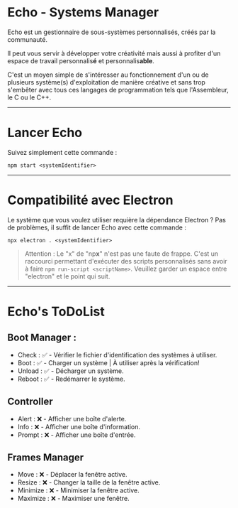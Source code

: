 # Echo - Systems Manager

Echo est un gestionnaire de sous-systèmes personnalisés, créés par la communauté.

Il peut vous servir à développer votre créativité mais aussi à profiter d'un espace de travail personnalis**é** et personnalis**able**.

C'est un moyen simple de s'intéresser au fonctionnement d'un ou de plusieurs système(s) d'exploitation de manière créative et sans trop s'embêter avec tous ces langages de programmation tels que l'Assembleur, le C ou le C++.

---

# Lancer Echo

Suivez simplement cette commande :

```
npm start <systemIdentifier>
```

---

# Compatibilité avec Electron

Le système que vous voulez utiliser requière la dépendance Electron ? Pas de problèmes, il suffit de lancer Echo avec cette commande :

```
npx electron . <systemIdentifier>
```

> Attention : Le "x" de "np**x**" n'est pas une faute de frappe. C'est un raccourci permettant d'exécuter des scripts personnalisés sans avoir à faire `npm run-script <scriptName>`. Veuillez garder un espace entre "electron" et le point qui suit.

---

# Echo's ToDoList

## Boot Manager :

- Check : ✅ - Vérifier le fichier d'identification des systèmes à utiliser.
- Boot : ✅ - Charger un système | À utiliser après la vérification!
- Unload : ✅ - Décharger un système.
- Reboot : ✅ - Redémarrer le système.

## Controller

- Alert : ❌ - Afficher une boîte d'alerte.
- Info : ❌ - Afficher une boîte d'information.
- Prompt : ❌ - Afficher une boîte d'entrée.

## Frames Manager

- Move : ❌ - Déplacer la fenêtre active.
- Resize : ❌ - Changer la taille de la fenêtre active.
- Minimize : ❌ - Minimiser la fenêtre active.
- Maximize : ❌ - Maximiser une fenêtre.
